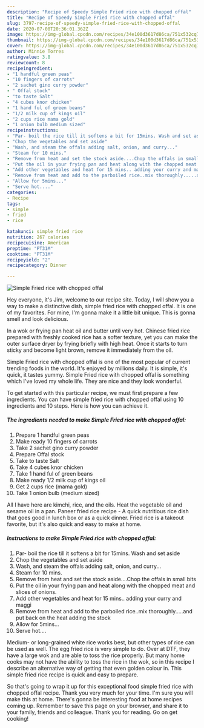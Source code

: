```yaml
---
description: "Recipe of Speedy Simple Fried rice with chopped offal"
title: "Recipe of Speedy Simple Fried rice with chopped offal"
slug: 3797-recipe-of-speedy-simple-fried-rice-with-chopped-offal
date: 2020-07-08T20:36:01.362Z
image: https://img-global.cpcdn.com/recipes/34e100d3617d86ca/751x532cq70/simple-fried-rice-with-chopped-offal-recipe-main-photo.jpg
thumbnail: https://img-global.cpcdn.com/recipes/34e100d3617d86ca/751x532cq70/simple-fried-rice-with-chopped-offal-recipe-main-photo.jpg
cover: https://img-global.cpcdn.com/recipes/34e100d3617d86ca/751x532cq70/simple-fried-rice-with-chopped-offal-recipe-main-photo.jpg
author: Minnie Torres
ratingvalue: 3.8
reviewcount: 8
recipeingredient:
- "1 handful green peas"
- "10 fingers of carrots"
- "2 sachet gino curry powder"
- " Offal stock"
- "to taste Salt"
- "4 cubes knor chicken"
- "1 hand ful of green beans"
- "1/2 milk cup of kings oil"
- "2 cups rice mama gold"
- "1 onion bulb medium sized"
recipeinstructions:
- "Par- boil the rice till it softens a bit for 15mins. Wash and set aside"
- "Chop the vegetables and set aside"
- "Wash, and steam the offals adding salt, onion, and curry..."
- "Steam for 10 mins."
- "Remove from heat and set the stock aside....Chop the offals in small bits"
- "Put the oil in your frying pan and heat along with the chopped meat and slices of onions."
- "Add other vegetables and heat for 15 mins.. adding your curry and maggi"
- "Remove from heat and add to the parboiled rice..mix thoroughly.....and put back on the heat adding the stock"
- "Allow for 5mins..."
- "Serve hot...."
categories:
- Recipe
tags:
- simple
- fried
- rice

katakunci: simple fried rice 
nutrition: 267 calories
recipecuisine: American
preptime: "PT31M"
cooktime: "PT31M"
recipeyield: "2"
recipecategory: Dinner

---
```



![Simple Fried rice with chopped offal](https://img-global.cpcdn.com/recipes/34e100d3617d86ca/751x532cq70/simple-fried-rice-with-chopped-offal-recipe-main-photo.jpg)

Hey everyone, it's Jim, welcome to our recipe site. Today, I will show you a way to make a distinctive dish, simple fried rice with chopped offal. It is one of my favorites. For mine, I'm gonna make it a little bit unique. This is gonna smell and look delicious.

In a wok or frying pan heat oil and butter until very hot. Chinese fried rice prepared with freshly cooked rice has a softer texture, yet you can make the outer surface dryer by frying briefly with high heat. Once it starts to turn sticky and become light brown, remove it immediately from the oil.

Simple Fried rice with chopped offal is one of the most popular of current trending foods in the world. It's enjoyed by millions daily. It is simple, it's quick, it tastes yummy. Simple Fried rice with chopped offal is something which I've loved my whole life. They are nice and they look wonderful.


To get started with this particular recipe, we must first prepare a few ingredients. You can have simple fried rice with chopped offal using 10 ingredients and 10 steps. Here is how you can achieve it.

<!--inarticleads1-->

##### The ingredients needed to make Simple Fried rice with chopped offal:

1. Prepare 1 handful green peas
1. Make ready 10 fingers of carrots
1. Take 2 sachet gino curry powder
1. Prepare  Offal stock
1. Take to taste Salt
1. Take 4 cubes knor chicken
1. Take 1 hand ful of green beans
1. Make ready 1/2 milk cup of kings oil
1. Get 2 cups rice (mama gold)
1. Take 1 onion bulb (medium sized)


All I have here are kimchi, rice, and the oils. Heat the vegetable oil and sesame oil in a pan. Paneer fried rice recipe - A quick nutritious rice dish that goes good in lunch box or as a quick dinner. Fried rice is a takeout favorite, but it&#39;s also quick and easy to make at home. 

<!--inarticleads2-->

##### Instructions to make Simple Fried rice with chopped offal:

1. Par- boil the rice till it softens a bit for 15mins. Wash and set aside
1. Chop the vegetables and set aside
1. Wash, and steam the offals adding salt, onion, and curry...
1. Steam for 10 mins.
1. Remove from heat and set the stock aside....Chop the offals in small bits
1. Put the oil in your frying pan and heat along with the chopped meat and slices of onions.
1. Add other vegetables and heat for 15 mins.. adding your curry and maggi
1. Remove from heat and add to the parboiled rice..mix thoroughly.....and put back on the heat adding the stock
1. Allow for 5mins...
1. Serve hot....


Medium- or long-grained white rice works best, but other types of rice can be used as well. The egg fried rice is very simple to do. Over at DTF, they have a large wok and are able to toss the rice properly. But many home cooks may not have the ability to toss the rice in the wok, so in this recipe I describe an alternative way of getting that even golden colour in. This simple fried rice recipe is quick and easy to prepare. 

So that's going to wrap it up for this exceptional food simple fried rice with chopped offal recipe. Thank you very much for your time. I'm sure you will make this at home. There's gonna be interesting food at home recipes coming up. Remember to save this page on your browser, and share it to your family, friends and colleague. Thank you for reading. Go on get cooking!
